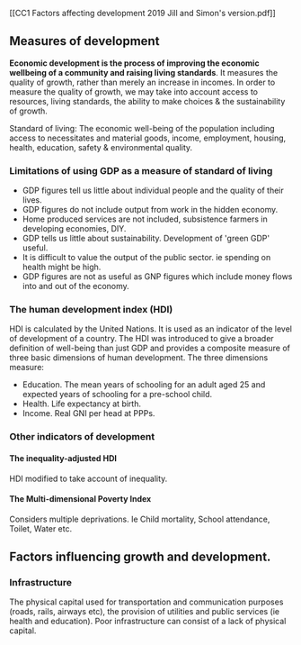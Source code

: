 [[CC1 Factors affecting development 2019 Jill and Simon's version.pdf]]

## Measures of development 
**Economic development is the process of improving the economic wellbeing of a community and raising living standards**.
It measures the quality of growth, rather than merely an increase in incomes. In order to measure the quality of growth, we may take into account access to resources, living standards, the ability to make choices & the sustainability of growth.

Standard of living: The economic well-being of the population including access to necessitates and material goods, income, employment, housing, health, education, safety & environmental quality. 

### Limitations of using GDP as a measure of standard of living 
- GDP figures tell us little about individual people and the quality of their lives.
- GDP figures do not include output from work in the hidden economy.
- Home produced services are not included, subsistence farmers in developing economies, DIY.
- GDP tells us little about sustainability. Development of 'green GDP' useful.
- It is difficult to value the output of the public sector. ie spending on health might be high.
- GDP figures are not as useful as GNP figures which include money flows into and out of the economy.


### The human development index (HDI)
HDI is calculated by the United Nations. It is used as an indicator of the level of development of a country. The HDI was introduced to give a broader definition of well-being than just GDP and provides a composite measure of three basic dimensions of human development. The three dimensions measure:
- Education. The mean years of schooling for an adult aged 25 and expected years of schooling for a pre-school child.
- Health. Life expectancy at birth.
- Income. Real GNI per head at PPPs.

### Other indicators of development 

#### The inequality-adjusted HDI
HDI modified to take account of inequality. 

#### The Multi-dimensional Poverty Index 
Considers multiple deprivations. Ie Child mortality, School attendance, Toilet, Water etc.

## Factors influencing growth and development.

### Infrastructure
The physical capital used for transportation and communication purposes (roads, rails, airways etc), the provision of utilities and public services (ie health and education).
Poor infrastructure can consist of a lack of physical capital.

